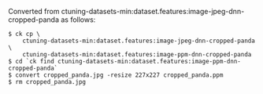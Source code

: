Converted from ctuning-datasets-min:dataset.features:image-jpeg-dnn-cropped-panda as follows:
```
$ ck cp \
    ctuning-datasets-min:dataset.features:image-jpeg-dnn-cropped-panda \
    ctuning-datasets-min:dataset.features:image-ppm-dnn-cropped-panda
$ cd `ck find ctuning-datasets-min:dataset.features:image-ppm-dnn-cropped-panda`
$ convert cropped_panda.jpg -resize 227x227 cropped_panda.ppm
$ rm cropped_panda.jpg
```
